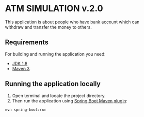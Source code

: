 # ATM SIMULATION v.2.0

This application is about people who have bank account which can withdraw and transfer the money to others.


 ## Requirements
 
 For building and running the application you need:
 
 - [JDK 1.8](http://www.oracle.com/technetwork/java/javase/downloads/jdk8-downloads-2133151.html)
 - [Maven 3](https://maven.apache.org)
 
 ## Running the application locally
1. Open terminal and locate the project directory.
2. Then run the application using [Spring Boot Maven plugin](https://docs.spring.io/spring-boot/docs/current/reference/html/build-tool-plugins-maven-plugin.html):
 
 ```shell
 mvn spring-boot:run
 ```
